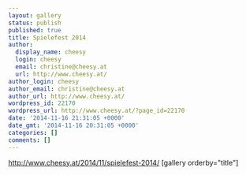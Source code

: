 ```yaml
---
layout: gallery
status: publish
published: true
title: Spielefest 2014
author:
  display_name: cheesy
  login: cheesy
  email: christine@cheesy.at
  url: http://www.cheesy.at/
author_login: cheesy
author_email: christine@cheesy.at
author_url: http://www.cheesy.at/
wordpress_id: 22170
wordpress_url: http://www.cheesy.at/?page_id=22170
date: '2014-11-16 21:31:05 +0000'
date_gmt: '2014-11-16 20:31:05 +0000'
categories: []
comments: []
---
```

http://www.cheesy.at/2014/11/spielefest-2014/
[gallery orderby="title"]
